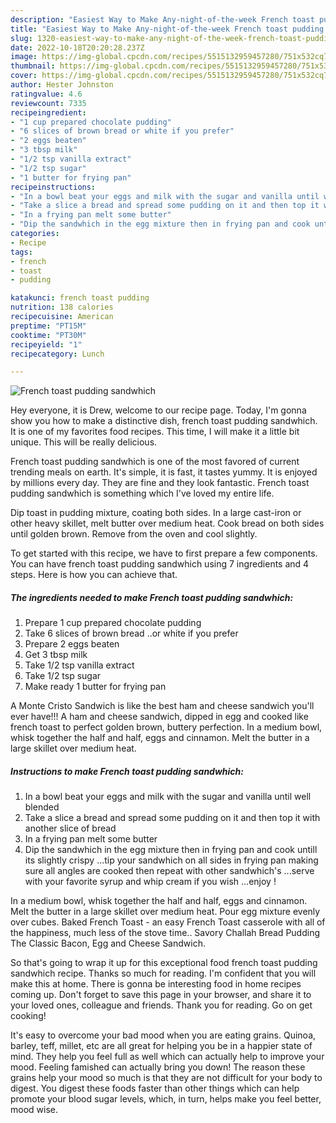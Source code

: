 ```yaml
---
description: "Easiest Way to Make Any-night-of-the-week French toast pudding sandwhich"
title: "Easiest Way to Make Any-night-of-the-week French toast pudding sandwhich"
slug: 1320-easiest-way-to-make-any-night-of-the-week-french-toast-pudding-sandwhich
date: 2022-10-18T20:20:28.237Z
image: https://img-global.cpcdn.com/recipes/5515132959457280/751x532cq70/french-toast-pudding-sandwhich-recipe-main-photo.jpg
thumbnail: https://img-global.cpcdn.com/recipes/5515132959457280/751x532cq70/french-toast-pudding-sandwhich-recipe-main-photo.jpg
cover: https://img-global.cpcdn.com/recipes/5515132959457280/751x532cq70/french-toast-pudding-sandwhich-recipe-main-photo.jpg
author: Hester Johnston
ratingvalue: 4.6
reviewcount: 7335
recipeingredient:
- "1 cup prepared chocolate pudding"
- "6 slices of brown bread or white if you prefer"
- "2 eggs beaten"
- "3 tbsp milk"
- "1/2 tsp vanilla extract"
- "1/2 tsp sugar"
- "1 butter for frying pan"
recipeinstructions:
- "In a bowl beat your eggs and milk with the sugar and vanilla until well blended"
- "Take a slice a bread and spread some pudding on it and then top it with another slice of bread"
- "In a frying pan melt some butter"
- "Dip the sandwhich in the egg mixture then in frying pan and cook untill its slightly crispy ...tip your sandwhich on all sides in frying pan making sure all angles are cooked then repeat with other sandwhich&#39;s ...serve with your favorite syrup and whip cream if you wish ...enjoy !"
categories:
- Recipe
tags:
- french
- toast
- pudding

katakunci: french toast pudding 
nutrition: 138 calories
recipecuisine: American
preptime: "PT15M"
cooktime: "PT30M"
recipeyield: "1"
recipecategory: Lunch

---
```



![French toast pudding sandwhich](https://img-global.cpcdn.com/recipes/5515132959457280/751x532cq70/french-toast-pudding-sandwhich-recipe-main-photo.jpg)

Hey everyone, it is Drew, welcome to our recipe page. Today, I'm gonna show you how to make a distinctive dish, french toast pudding sandwhich. It is one of my favorites food recipes. This time, I will make it a little bit unique. This will be really delicious.

French toast pudding sandwhich is one of the most favored of current trending meals on earth. It's simple, it is fast, it tastes yummy. It is enjoyed by millions every day. They are fine and they look fantastic. French toast pudding sandwhich is something which I've loved my entire life.

Dip toast in pudding mixture, coating both sides. In a large cast-iron or other heavy skillet, melt butter over medium heat. Cook bread on both sides until golden brown. Remove from the oven and cool slightly.


To get started with this recipe, we have to first prepare a few components. You can have french toast pudding sandwhich using 7 ingredients and 4 steps. Here is how you can achieve that.

<!--inarticleads1-->

##### The ingredients needed to make French toast pudding sandwhich:

1. Prepare 1 cup prepared chocolate pudding
1. Take 6 slices of brown bread ..or white if you prefer
1. Prepare 2 eggs beaten
1. Get 3 tbsp milk
1. Take 1/2 tsp vanilla extract
1. Take 1/2 tsp sugar
1. Make ready 1 butter for frying pan


A Monte Cristo Sandwich is like the best ham and cheese sandwich you&#39;ll ever have!!! A ham and cheese sandwich, dipped in egg and cooked like french toast to perfect golden brown, buttery perfection. In a medium bowl, whisk together the half and half, eggs and cinnamon. Melt the butter in a large skillet over medium heat. 

<!--inarticleads2-->

##### Instructions to make French toast pudding sandwhich:

1. In a bowl beat your eggs and milk with the sugar and vanilla until well blended
1. Take a slice a bread and spread some pudding on it and then top it with another slice of bread
1. In a frying pan melt some butter
1. Dip the sandwhich in the egg mixture then in frying pan and cook untill its slightly crispy ...tip your sandwhich on all sides in frying pan making sure all angles are cooked then repeat with other sandwhich&#39;s ...serve with your favorite syrup and whip cream if you wish ...enjoy !


In a medium bowl, whisk together the half and half, eggs and cinnamon. Melt the butter in a large skillet over medium heat. Pour egg mixture evenly over cubes. Baked French Toast - an easy French Toast casserole with all of the happiness, much less of the stove time.. Savory Challah Bread Pudding The Classic Bacon, Egg and Cheese Sandwich. 

So that's going to wrap it up for this exceptional food french toast pudding sandwhich recipe. Thanks so much for reading. I'm confident that you will make this at home. There is gonna be interesting food in home recipes coming up. Don't forget to save this page in your browser, and share it to your loved ones, colleague and friends. Thank you for reading. Go on get cooking!

It's easy to overcome your bad mood when you are eating grains. Quinoa, barley, teff, millet, etc are all great for helping you be in a happier state of mind. They help you feel full as well which can actually help to improve your mood. Feeling famished can actually bring you down! The reason these grains help your mood so much is that they are not difficult for your body to digest. You digest these foods faster than other things which can help promote your blood sugar levels, which, in turn, helps make you feel better, mood wise.
